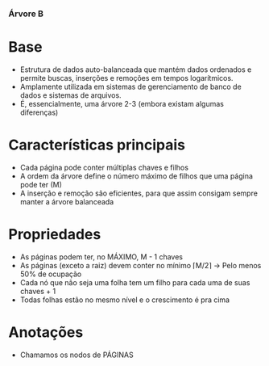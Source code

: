 ### Árvore B  

# Base  
* Estrutura de dados auto-balanceada que mantém dados ordenados e permite buscas, inserções e remoções em tempos logarítmicos.  
* Amplamente utilizada em sistemas de gerenciamento de banco de dados e sistemas de arquivos.  
* É, essencialmente, uma árvore 2-3 (embora existam algumas diferenças)  

# Características principais  
* Cada página pode conter múltiplas chaves e filhos  
* A ordem da árvore define o número máximo de filhos que uma página pode ter (M)    
* A inserção e remoção são eficientes, para que assim consigam sempre manter a árvore balanceada  

# Propriedades  
* As páginas podem ter, no MÁXIMO, M - 1 chaves  
* As páginas (exceto a raiz) devem conter no mínimo ⌈M/2⌉ -> Pelo menos 50% de ocupação  
* Cada nó que não seja uma folha tem um filho para cada uma de suas chaves + 1  
* Todas folhas estão no mesmo nível e o crescimento é pra cima  

# Anotações  
* Chamamos os nodos de PÁGINAS  
